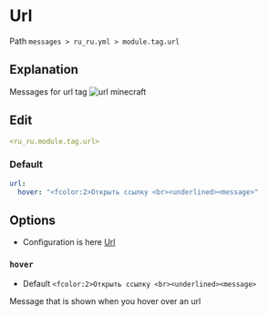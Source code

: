 # Url
Path `messages > ru_ru.yml > module.tag.url`

## Explanation
Messages for url tag
![url minecraft](/urlminecraft.png)

## Edit
```yaml
<ru_ru.module.tag.url>
```

### Default
```yaml
url:
  hover: "<fcolor:2>Открыть ссылку <br><underlined><message>"
```

## Options

- Configuration is here [Url](/en/config/module/tag/url/)

### `hover`
- Default `<fcolor:2>Открыть ссылку <br><underlined><message>`

Message that is shown when you hover over an url
